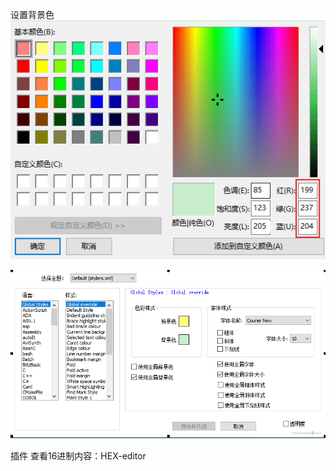 设置背景色
![image](images/6UHtQWgkL1a8eyxcWjQv7wuzCb30pRN7hEMwqRGQ4jU.png)

![image](images/IslUihzL7mov72EjGyt550m3YmLA7JBwtIA1XKspsAE.png)

插件
查看16进制内容：HEX-editor


